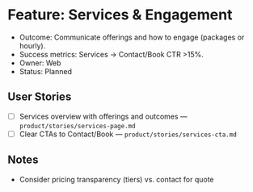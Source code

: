 # Feature: Services & Engagement

- Outcome: Communicate offerings and how to engage (packages or hourly).
- Success metrics: Services → Contact/Book CTR >15%.
- Owner: Web
- Status: Planned

## User Stories

- [ ] Services overview with offerings and outcomes — `product/stories/services-page.md`
- [ ] Clear CTAs to Contact/Book — `product/stories/services-cta.md`

## Notes

- Consider pricing transparency (tiers) vs. contact for quote
